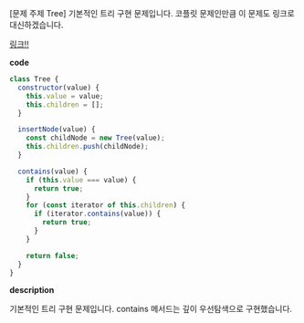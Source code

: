 [문제 주제 Tree] 기본적인 트리 구현 문제입니다. 코플릿 문제인만큼 이 문제도 링크로 대신하겠습니다.

[링크!!](https://urclass.codestates.com/codeproblem/73d1fbe0-f91b-434e-b1e8-950d3f2f41ae)

**code**

```js
class Tree {
  constructor(value) {
    this.value = value;
    this.children = [];
  }

  insertNode(value) {
    const childNode = new Tree(value);
    this.children.push(childNode);
  }

  contains(value) {
    if (this.value === value) {
      return true;
    }
    for (const iterator of this.children) {
      if (iterator.contains(value)) {
        return true;
      }
    }

    return false;
  }
}

```

**description**

기본적인 트리 구현 문제입니다. contains 메서드는 깊이 우선탐색으로 구현했습니다.
